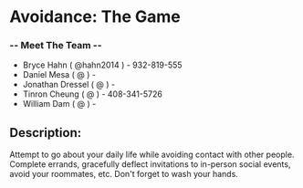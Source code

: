 # Avoidance: The Game

### -- Meet The Team --
* Bryce Hahn ( @hahn2014 ) - 932-819-555
* Daniel Mesa ( @ ) -
* Jonathan Dressel ( @ ) -
* Tinron Cheung ( @ ) - 408-341-5726
* William Dam ( @ ) -

## Description:
Attempt to go about your daily life while avoiding contact with other people. Complete errands, gracefully deflect invitations to in-person social events, avoid your roommates, etc. Don't forget to wash your hands.
